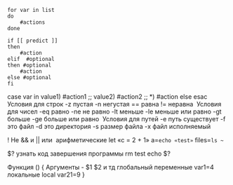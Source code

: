 	for var in list
	do
		#actions
	done

	if [[ predict ]]
	then
		#action
	elif  #optional
	then #optional
		#action
	else #optional
	fi  

case var in
value1)
	#action1 
	;;
value2)
	#action2
	;; *)
	#action else
esac 
Условия для строк -z пустая
-n негустая
== равна
!= неравна  Условия для чисел -eq равно
-ne не равно
-lt меньше
-le меньше или равно
-gt больше
-ge больше или равно  Условия для путей
-e путь существует
-f это файл
-d это директория
-s размер файла
-x файл исполняемый

! Не
&& и
|| или  арифметические let «c = 2 + 1»
a=`echo «test»`
files=`ls ~`

$? узнать код завершения программы
rm test
echo $? 

Функция ()
{
	Аргументы - 	$1 $2  и тд
	глобальный переменные 
	var1=4
	локальные
	local var21=9
}
